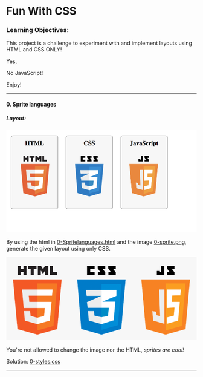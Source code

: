 # Fun With CSS
### Learning Objectives:
This project is a challenge to experiment with and implement layouts using HTML and CSS ONLY!

Yes,

No JavaScript!

Enjoy!

---
#### 0. Sprite languages
##### Layout:
![layout](0-layout.png)

By using the html in [0-Spritelanguages.html](**0-Spritelanguages.html**) and the image [0-sprite.png](**0-sprite.png**), generate the given layout using only CSS.

![0-sprite.png](0-sprite.png)

You're not allowed to change the image nor the HTML, *sprites are cool!*

Solution: [0-styles.css](0-styles.css)

---
